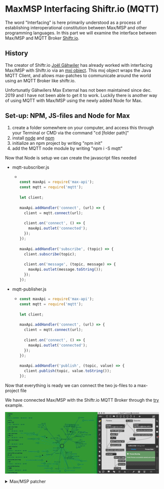 # MaxMSP Interfacing Shiftr.io (MQTT)
The word "Interfacing" is here primarily understood as a process of establishing interoperational constitution between Max/MSP and other programming languages. In this part we will examine the interface between Max/MSP and MQTT Broker [Shiftr.io](https://shiftr.io/).

## History

The creator of Shiftr.io [Joël Gähwiler](https://github.com/256dpi) has already worked with interfacing Max/MSP with Shiftr.io via an [mxj object](https://github.com/256dpi/max-mqtt). This mxj object wraps the Java MQTT Client, and allows max-patches to communicate around the world using an MQTT Broker like shiftr.io.

Unfortunatly Gähwilers Max External has not been maintained since dec. 2019 and I have not been able to get it to work. Luckily there is another way of using MQTT with Max/MSP using the newly added Node for Max.

## Set-up: NPM, JS-files and Node for Max

1. create a folder somewhere on your computer, and access this through your Terminal or CMD via the command "cd [folder path]"
2. install [node](https://nodejs.org/en/) and [npm](https://www.npmjs.com/)
3. initialize an npm project by writing "npm init"
4. add the MQTT node module by writing "npm i -S mqtt"

Now that Node is setup we can create the javascript files needed

- mqtt-subscriber.js

  - ```javascript
    
    const maxApi = require('max-api');
    const mqtt = require('mqtt');
    
    let client;
    
    maxApi.addHandler('connect', (url) => {
      client = mqtt.connect(url);
    
      client.on('connect', () => {
        maxApi.outlet('connected');
      });
    });
    
    maxApi.addHandler('subscribe', (topic) => {
      client.subscribe(topic);
    
      client.on('message', (topic, message) => {
        maxApi.outlet(message.toString());
      });
    });
    
    ```

- mqtt-publisher.js

  - ```javascript
    const maxApi = require('max-api');
    const mqtt = require('mqtt');
    
    let client;
    
    maxApi.addHandler('connect', (url) => {
      client = mqtt.connect(url);
    
      client.on('connect', () => {
        maxApi.outlet('connected');
      });
    });
    
    maxApi.addHandler('publish', (topic, value) => {
      client.publish(topic, value.toString());
    });
    
    ```

Now that everything is ready we can connect the two js-files to a max-project file

We have connected Max/MSP with the Shiftr.io MQTT Broker through the [try](https://shiftr.io/try) example.

![](./media/MaxQTT.gif)

<details>
  <summary>Max/MSP patcher</summary>
	<pre><code>
----------begin_max5_patcher----------
1062.3oc4XssaihCF9ZxSAxR6cYHbLIzqlGgUZub6pHC3j3Vvlw1j1pQy695
CPKYKog3PhVo4hDD+13e+8e7y9myb.YzWQbf6Ct+sqiyOm43nEoD3z9tCnB9
ZdIjqmFHmVUgHBvbyXBzqBs7+rIqDy2iXciPZpnMhRjP+c9sRqgh78XxtMLT
tvn2nDO+4tAA5+WFodD56469OseBtPq.Z1SeKIt2piIcKdfR1ulMS827qDG+
USFOmgyr.Hgq76ijjuDIgSFRHnWjq3m.RMCUiHEt0FGyvnI3znYUrd+GrV8H
07RXOvXVEwa0Hy7AfAwo+sFm7ZFlH159HXgb5U7Z2+n3QfkvMX8J8CERsBuw
oSGdapNYTX3YARhFHI9i.GycAYPxtgwyZv6phAqPBDaCh.yJQ8SFtU9Vo9XT
IH7c+NLWfOfbCrzwltzjZldd6wosEIC5aCmN7xfjBZkarusgugZu9xkmGkxb
lgAY7jAxJDmC2g9DJyoDhbi6V8Cg3gEKDr2dP966YL5yHlGeOdqf4goceWIV
NaZCQzOvezFFS2kj9cWThtzz5natU4QPXj2JKpb001w30GUF+fPb08xwiJ.1
4ECMYwo1VbNJ7lCQdG8A2EOUvYKxy3KDnp5K2qlpSkSMAtQqsDxgqt00rHzB
jmBy0lL5u8tIf48D+hae0EMGcDKpy1.aXveBRVsB4vCnhMxIJU9FnPH2yMBC
aXm2sAN.XifxEPlnWGOGPAZqr4beIJCwlLLYiDU606Av6CUWchQdQYAzKiVf
1k7+o5rRVjbIMYn.SIaNZFQVVmJdYOGqEkhSt6Az0cGswl341JWKMgyIqulv
4eKhlOE0HWAciZSc4UR8W8wwxRRssP5v7h7mxdGlXNtfZQ6hXM7hLj.ZOEsE
j.t8MH6.oJD7RQYPRjWxGnz1CkFbqKgv+5f0ydYHQll+lhFGAv9QjIS1QMOi
yRlv6hIRWVYokL2Z8XoVSiY53emo2jebv5CXzKGvbbFtDKdqOZna2xQsvP25
p+c4TRyeFUTvf6jFIpzvzyulWhyeVrmQa1suubyAm2+4OvLvgOOP1tJUTTeI
TVwQkpGuqHNXYu63H1u8jB9i+vvDXExD2GW4UQIXAk4IstRkAFvoEb1.T8Jq
Yd7etDR81WI+XOIm1vx61ac2Og6G6+BDWfIZ1J8mTpYRCFsLZMkNBMottqqV
ScKxWpovo.Rwiw3sdJzTxXzT7Tnon6jwKLd7JpK6pK0M35hOFihmj3iwnnjo
vVt5dAow40Ngay+5TczcybFNlrMkMOXJzTv4vTvTfoQ.onvI.RA14kLcxf00
GPLd6r05Px93IpN7Y8b8qXh4UcmZ.CoHeXlu9H0.HS13VH6Z2vLMaecogVNP
wEfQZvskPjnalhrgjYipwLuFZ.hl.zreM6egjK92E
-----------end_max5_patcher-----------
</code></pre>


## Structure



## Compose



### Sources
- https://github.com/256dpi/max-mqtt

- https://www.znibbl.es/video/mqtt-subscriber?fbclid=IwAR29o8ZHZ535gwXB5unP2hHsdQDwF-UwOSQrWS7cWQeP9rtQACxnJ0XxIR8

- https://shiftr.io/try

  
